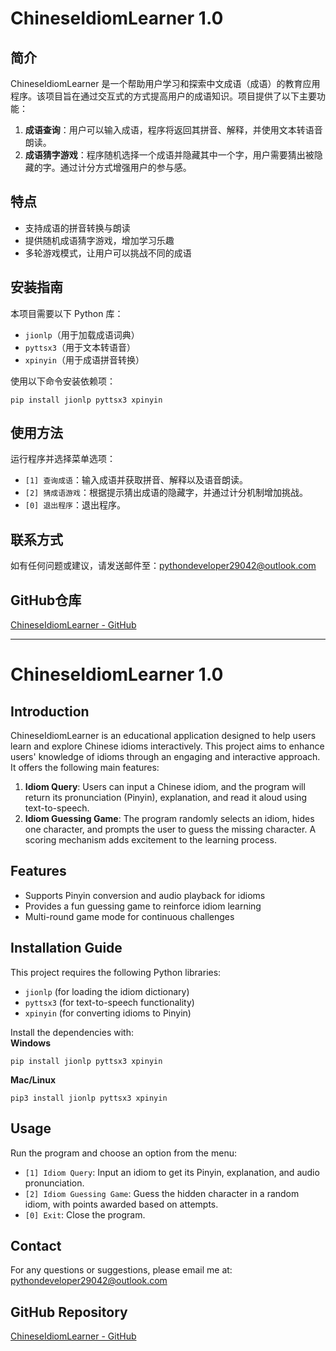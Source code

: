 # ChineseIdiomLearner 1.0

## 简介
ChineseIdiomLearner 是一个帮助用户学习和探索中文成语（成语）的教育应用程序。该项目旨在通过交互式的方式提高用户的成语知识。项目提供了以下主要功能：

1. **成语查询**：用户可以输入成语，程序将返回其拼音、解释，并使用文本转语音朗读。
2. **成语猜字游戏**：程序随机选择一个成语并隐藏其中一个字，用户需要猜出被隐藏的字。通过计分方式增强用户的参与感。

## 特点
- 支持成语的拼音转换与朗读
- 提供随机成语猜字游戏，增加学习乐趣
- 多轮游戏模式，让用户可以挑战不同的成语

## 安装指南
本项目需要以下 Python 库：
- `jionlp`（用于加载成语词典）
- `pyttsx3`（用于文本转语音）
- `xpinyin`（用于成语拼音转换）

使用以下命令安装依赖项：
```
pip install jionlp pyttsx3 xpinyin
```

## 使用方法
运行程序并选择菜单选项：
- `[1] 查询成语`：输入成语并获取拼音、解释以及语音朗读。
- `[2] 猜成语游戏`：根据提示猜出成语的隐藏字，并通过计分机制增加挑战。
- `[0] 退出程序`：退出程序。

## 联系方式
如有任何问题或建议，请发送邮件至：[pythondeveloper29042@outlook.com](mailto:pythondeveloper29042@outlook.com)

## GitHub仓库
[ChineseIdiomLearner - GitHub](https://github.com/PythonDeveloper29042/ChineseIdiomLearner.git)

---

# ChineseIdiomLearner 1.0

## Introduction
ChineseIdiomLearner is an educational application designed to help users learn and explore Chinese idioms interactively. This project aims to enhance users' knowledge of idioms through an engaging and interactive approach. It offers the following main features:

1. **Idiom Query**: Users can input a Chinese idiom, and the program will return its pronunciation (Pinyin), explanation, and read it aloud using text-to-speech.
2. **Idiom Guessing Game**: The program randomly selects an idiom, hides one character, and prompts the user to guess the missing character. A scoring mechanism adds excitement to the learning process.

## Features
- Supports Pinyin conversion and audio playback for idioms
- Provides a fun guessing game to reinforce idiom learning
- Multi-round game mode for continuous challenges

## Installation Guide
This project requires the following Python libraries:
- `jionlp` (for loading the idiom dictionary)
- `pyttsx3` (for text-to-speech functionality)
- `xpinyin` (for converting idioms to Pinyin)

Install the dependencies with:  
**Windows**
```
pip install jionlp pyttsx3 xpinyin
```
**Mac/Linux**  
```
pip3 install jionlp pyttsx3 xpinyin
```

## Usage
Run the program and choose an option from the menu:
- `[1] Idiom Query`: Input an idiom to get its Pinyin, explanation, and audio pronunciation.
- `[2] Idiom Guessing Game`: Guess the hidden character in a random idiom, with points awarded based on attempts.
- `[0] Exit`: Close the program.

## Contact
For any questions or suggestions, please email me at: [pythondeveloper29042@outlook.com](mailto:pythondeveloper29042@outlook.com)

## GitHub Repository
[ChineseIdiomLearner - GitHub](https://github.com/PythonDeveloper29042/ChineseIdiomLearner.git)